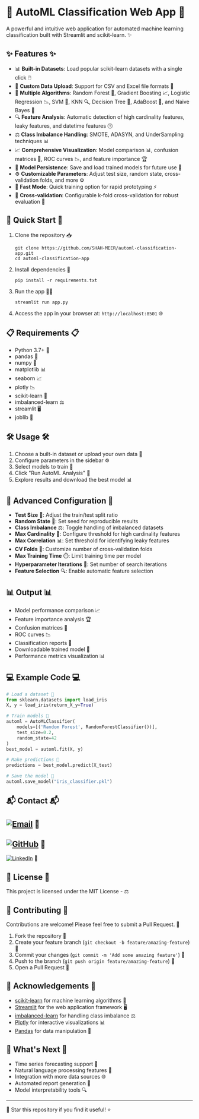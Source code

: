 # 🤖 AutoML Classification Web App 🔬

A powerful and intuitive web application for automated machine learning classification built with Streamlit and scikit-learn. ✨

## ✨ Features ✨

- 📊 **Built-in Datasets**: Load popular scikit-learn datasets with a single click 🖱️
- 📁 **Custom Data Upload**: Support for CSV and Excel file formats 📑
- 🧠 **Multiple Algorithms**: Random Forest 🌲, Gradient Boosting 📈, Logistic Regression 📉, SVM 🔄, KNN 🔍, Decision Tree 🌳, AdaBoost 🚀, and Naive Bayes 🎲
- 🔍 **Feature Analysis**: Automatic detection of high cardinality features, leaky features, and datetime features 🕒
- ⚖️ **Class Imbalance Handling**: SMOTE, ADASYN, and UnderSampling techniques 📊
- 📈 **Comprehensive Visualization**: Model comparison 📊, confusion matrices 🔢, ROC curves 📉, and feature importance 🏆
- 💾 **Model Persistence**: Save and load trained models for future use 🔄
- ⚙️ **Customizable Parameters**: Adjust test size, random state, cross-validation folds, and more ⚙️
- 🚀 **Fast Mode**: Quick training option for rapid prototyping ⚡
- 🔄 **Cross-validation**: Configurable k-fold cross-validation for robust evaluation 🎯

## 🚀 Quick Start 🚀

1. Clone the repository 📥
   ```
   git clone https://github.com/SHAH-MEER/automl-classification-app.git
   cd automl-classification-app
   ```
2. Install dependencies 🔧
   ```
   pip install -r requirements.txt
   ```
3. Run the app 🏃‍♂️
   ```
   streamlit run app.py
   ```
4. Access the app in your browser at: `http://localhost:8501` 🌐

## 📋 Requirements 📋

- Python 3.7+ 🐍
- pandas 🐼
- numpy 🔢
- matplotlib 📊
- seaborn 📈
- plotly 📉
- scikit-learn 🧠
- imbalanced-learn ⚖️
- streamlit 🖥️
- joblib 💾

## 🛠️ Usage 🛠️

1. Choose a built-in dataset or upload your own data 📁
2. Configure parameters in the sidebar ⚙️
3. Select models to train 🧠
4. Click "Run AutoML Analysis" 🚀
5. Explore results and download the best model 📊

## 🔧 Advanced Configuration 🔧

- **Test Size** 📏: Adjust the train/test split ratio
- **Random State** 🎲: Set seed for reproducible results
- **Class Imbalance** ⚖️: Toggle handling of imbalanced datasets
- **Max Cardinality** 🔢: Configure threshold for high cardinality features
- **Max Correlation** 📊: Set threshold for identifying leaky features
- **CV Folds** 📂: Customize number of cross-validation folds
- **Max Training Time** ⏱️: Limit training time per model
- **Hyperparameter Iterations** 🔄: Set number of search iterations
- **Feature Selection** 🔍: Enable automatic feature selection

## 📊 Output 📊

- Model performance comparison 📈
- Feature importance analysis 🏆
- Confusion matrices 🔢
- ROC curves 📉
- Classification reports 📝
- Downloadable trained model 💾
- Performance metrics visualization 📊

## 💻 Example Code 💻

```python
# Load a dataset 📁
from sklearn.datasets import load_iris
X, y = load_iris(return_X_y=True)

# Train models 🧠
automl = AutoMLClassifier(
    models=[('Random Forest', RandomForestClassifier())],
    test_size=0.2,
    random_state=42
)
best_model = automl.fit(X, y)

# Make predictions 🔮
predictions = best_model.predict(X_test)

# Save the model 💾
automl.save_model("iris_classifier.pkl")
```

## 📬 Contact 📬

[![Email](https://img.shields.io/badge/Email-shahmeershahzad67%40gmail.com-blue?style=flat-square&logo=gmail)](mailto:shahmeershahzad67@gmail.com) 📧
---------
[![GitHub](https://img.shields.io/badge/GitHub-SHAH--MEER-black?style=flat-square&logo=github)](https://github.com/SHAH-MEER) 🐙
-----------
[![LinkedIn](https://img.shields.io/badge/LinkedIn-Shahmeer%20Shahzad-blue?style=flat-square&logo=linkedin)](https://www.linkedin.com/in/shahmeer-shahzad-790b67356/) 👔

## 📜 License 📜

This project is licensed under the MIT License - ⚖️

## 🤝 Contributing 🤝

Contributions are welcome! Please feel free to submit a Pull Request. 🙌

1. Fork the repository 🍴
2. Create your feature branch (`git checkout -b feature/amazing-feature`) 🌿
3. Commit your changes (`git commit -m 'Add some amazing feature'`) 💬
4. Push to the branch (`git push origin feature/amazing-feature`) 🚀
5. Open a Pull Request 📝

## 🙏 Acknowledgements 🙏

- [scikit-learn](https://scikit-learn.org/) for machine learning algorithms 🧠
- [Streamlit](https://streamlit.io/) for the web application framework 🖥️
- [imbalanced-learn](https://imbalanced-learn.org/) for handling class imbalance ⚖️
- [Plotly](https://plotly.com/) for interactive visualizations 📊
- [Pandas](https://pandas.pydata.org/) for data manipulation 🐼

## 🌟 What's Next 🌟

- Time series forecasting support 📅
- Natural language processing features 📝
- Integration with more data sources 🌐
- Automated report generation 📄
- Model interpretability tools 🔍

---

🌟 Star this repository if you find it useful! ⭐
